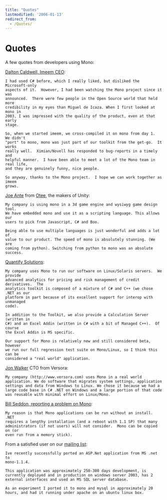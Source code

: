 ```yaml
---
title: "Quotes"
lastmodified: '2006-01-13'
redirect_from:
  - /Quotes/
---
```


Quotes
======

A few quotes from developers using Mono:

[Dalton Caldwell, Imeem CEO](http://dalton.imeem.com/blogentry/fEEiPiEw):

    I had used C# before, which I really liked, but disliked the Microsoft-only  
    aspects of it.  However, I had been watching the Mono project since it was 
    announced.  There were few people in the Open Source world that held more 
    credibility in my eyes than Miguel de Icaza. When I first looked at mono in 
    2003, I was impressed with the quality of the product, even at that early 
    stage. 

    So, when we started imeem, we cross-compiled it on mono from day 1.  We didn't 
    "port" to mono, mono was just part of our toolkit from the get-go.  It works 
    really well.  Ximian/Novell has responded to bug-reports in a timely and 
    helpful manner.  I have been able to meet a lot of the Mono team in real life, 
    and they are genuinely funny, nice people.

    So anyway, thanks to the Mono project.  I hope we can work together as imeem 
    grows.

[Joe Ante](http://galactus.ximian.com/pipermail/mono-list/2005-May/027196.html) from [Otee](http://www.otee.dk), the makers of Unity:

    My company is using mono in a 3d game engine and wysiwyg game design tool.
    We have embedded mono and use it as a scripting language. This allows our
    users to pick from Javascript, C# and Boo.

    Being able to use multiple languages is just wonderful and adds a lot of
    value to our product. The speed of mono is absolutely stunning. (We are
    coming from python). Switching from python to mono was an absolute success.

[Quantify Solutions](http://galactus.ximian.com/pipermail/mono-list/2005-May/027131.html):

    My company uses Mono to run our software on Linux/Solaris servers.  We provide
    advanced analytics for pricing and risk management of credit derivatives.  The
    analytics toolkit is composed of a mixture of C# and C++ (we chose .NET as our
    platform in part because of its excellent support for interop with unmanaged
    code).

    In addition to the Toolkit, we also provide a Calculation Server (written in 
    C#) and an Excel Addin (written in C# with a bit of Managed C++).  Of course 
    the Excel Addin is MS specific.

    Our support for Mono is relatively new and still considered beta, however 
    we run our full regression test suite on Mono/Linux, so I think this can be 
    considered a "real world" application.

[Jon Walker](http://galactus.ximian.com/pipermail/mono-list/2005-May/027110.html) CTO from Versora:

    My company (http://www.versora.com) uses Mono in a real world 
    application. We do software that migrates system settings, application 
    settings and data from Windows to Linux. We chose it because we had a 
    large code base in C# .NET on Windows and a large portion of that code 
    was reusable with minimal effort on Linux/Mono.

 [Bill Seddon, reporting a problem on Mono](http://lists.ximian.com/pipermail/mono-list/2006-January/030276.html):

    My reason is that Mono applications can be run without an install.  .NET 
    requires a lengthy installation (and a reboot with 1.1 SP) that many 
    administrators (if not users) will not consider.  Mono can be copied on (or 
    even run from a memory stick).

From a satisfied user on our [mailing list](http://lists.ximian.com/archives/public/mono-list/2005-April/026486.html):

    Ive recently successfully ported an ASP.Net application from MS .net to 
    mono-1.1.4.

    This application was approximately 250-300 days development, is 
    currently deployed and in production on windows server 2003, has 2 
    external interfaces and used an MS SQL server database. 

    As an experiment I ported it to mono and mysql in approximately 20 
    hours, and had it running under apache on an ubuntu linux box.


